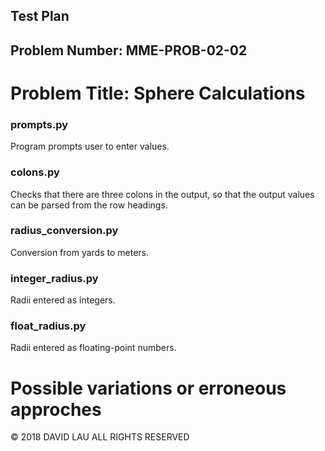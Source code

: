 Test Plan
---------
Problem Number: MME-PROB-02-02
------------------------------

Problem Title: Sphere Calculations
==================================

### prompts.py

Program prompts user to enter values.

### colons.py

Checks that there are three colons in the output, so that the output values can be parsed from the row headings.

### radius_conversion.py

Conversion from yards to meters.

### integer_radius.py

Radii entered as integers.

### float_radius.py

Radii entered as floating-point numbers.

# Possible variations or erroneous approches


© 2018 DAVID LAU ALL RIGHTS RESERVED
